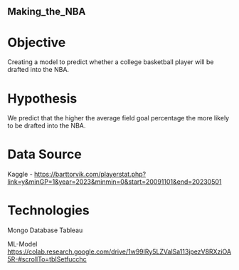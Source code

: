 ## Making_the_NBA
# Objective
Creating a model to predict whether a college basketball player will be drafted into the NBA.  

# Hypothesis
We predict that the higher the average field goal percentage the more likely to be drafted into the NBA.

# Data Source
Kaggle - https://barttorvik.com/playerstat.php?link=y&minGP=1&year=2023&minmin=0&start=20091101&end=20230501

# Technologies
Mongo Database
Tableau

ML-Model
https://colab.research.google.com/drive/1w99lRy5LZValSa113jpezV8RXziOA5R-#scrollTo=tbISetfucchc
